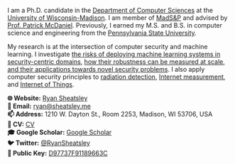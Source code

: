 I am a Ph.D. candidate in the [Department of Computer
Sciences](https://www.cs.wisc.edu) at the [University of
Wisconsin-Madison](https://www.wisc.edu). I am member of
[MadS&P](https://madsp.cs.wisc.edu) and advised by [Prof. Patrick
McDaniel](http://patrickmcdaniel.org). Previously, I earned my M.S. and B.S. in
computer science and engineering from the [Pennsylvania State
University](https://www.psu.edu).

My research is at the intersection of computer security and machine learning. I
investigate [the risks of deploying machine learning systems in
security-centric domains](https://arxiv.org/abs/2105.08619), [how their
robustness can be measured at scale](https://arxiv.org/abs/2209.04521), [and their applications towards novel security
problems](https://arxiv.org/abs/2202.10387). I also apply computer security
principles to [radiation
detection](https://www.sciencedirect.com/science/article/abs/pii/S0168900222003643),
[Internet measurement](https://arxiv.org/abs/2204.05122), and [Internet of
Things](https://arxiv.org/abs/2201.09338).

**🌐 Website:** [Ryan Sheatsley](https://sheatsley.me)\
**📧 Email:** [ryan@sheatsley.me](mailto:ryan@sheatsley.me)\
**📫 Address:** 1210 W. Dayton St., Room 2253, Madison, WI 53706, USA\
**📃 CV:** [CV](https://sheatsley.me/sheatsley_cv.pdf)\
**🎓 Google Scholar:** [Google
Scholar](https://scholar.google.co.uk/citations?user=BIl9HXgAAAAJ&hl=en)\
**🐦 Twitter:** [@RyanSheatsley](https://twitter.com/ryansheatsley)\
**🔑 Public Key:** [D97737F91189663C](https://sheatsley.me/public.gpg)
